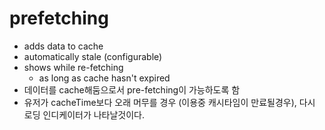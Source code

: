 # prefetching

- adds data to cache
- automatically stale (configurable)
- shows while re-fetching
  - as long as cache hasn't expired
- 데이터를 cache해둠으로서 pre-fetching이 가능하도록 함
- 유저가 cacheTime보다 오래 머무를 경우 (이용중 캐시타임이 만료될경우), 다시 로딩 인디케이터가 나타날것이다.
